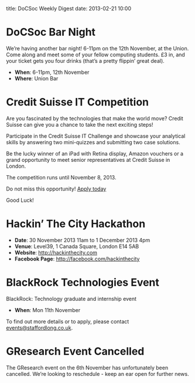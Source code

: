 title: DoCSoc Weekly Digest
date: 2013-02-21 10:00

# DoCSoc Bar Night
We’re having another bar night! 6-11pm on the 12th November, at the Union. Come along and meet some of your fellow computing students. £3 in, and your ticket gets you four drinks (that’s a pretty flippin’ great deal).

- **When**: 6-11pm, 12th November
- **Where**: Union Bar

# Credit Suisse IT Competition
Are you fascinated by the technologies that make the world move? Credit Suisse can give you a chance to take the next exciting steps!

Participate in the Credit Suisse IT Challenge and showcase your analytical skills by answering two mini-quizzes and submitting two case solutions.

Be the lucky winner of an iPad with Retina display, Amazon vouchers or a grand opportunity to meet senior representatives at Credit Suisse in London.

The competition runs until November 8, 2013.

Do not miss this opportunity! [Apply today](www.credit-suisse.com/itcompetition)

Good Luck!

# Hackin’ The City Hackathon

- **Date**: 30 November 2013 11am to 1 December 2013 4pm
- **Venue**: Level39, 1 Canada Square, London E14 5AB
- **Website**: http://hackinthecity.com
- **Facebook Page**: http://facebook.com/hackinthecity


# BlackRock Technologies Event
BlackRock: Technology graduate and internship event

- **When**: Mon 11th November

To find out more details or to apply, please contact [events@staffordlong.co.uk](mailto:events@staffordlong.co.uk).  

# GResearch Event Cancelled

The GResearch event on the 6th November has unfortunately been cancelled. We’re looking to reschedule - keep an ear open for further news.
